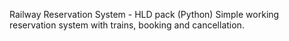 
Railway Reservation System - HLD pack (Python)
Simple working reservation system with trains, booking and cancellation.
